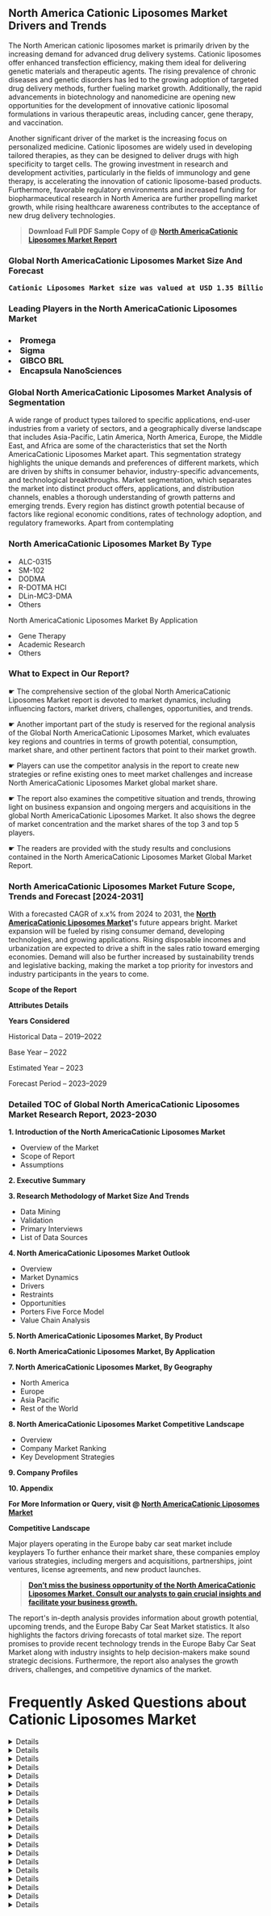 <p><h2>North America Cationic Liposomes Market Drivers and Trends</h2><p>The North American cationic liposomes market is primarily driven by the increasing demand for advanced drug delivery systems. Cationic liposomes offer enhanced transfection efficiency, making them ideal for delivering genetic materials and therapeutic agents. The rising prevalence of chronic diseases and genetic disorders has led to the growing adoption of targeted drug delivery methods, further fueling market growth. Additionally, the rapid advancements in biotechnology and nanomedicine are opening new opportunities for the development of innovative cationic liposomal formulations in various therapeutic areas, including cancer, gene therapy, and vaccination.</p><p>Another significant driver of the market is the increasing focus on personalized medicine. Cationic liposomes are widely used in developing tailored therapies, as they can be designed to deliver drugs with high specificity to target cells. The growing investment in research and development activities, particularly in the fields of immunology and gene therapy, is accelerating the innovation of cationic liposome-based products. Furthermore, favorable regulatory environments and increased funding for biopharmaceutical research in North America are further propelling market growth, while rising healthcare awareness contributes to the acceptance of new drug delivery technologies.</p></p><blockquote id="" class=""><strong>Download Full PDF Sample Copy of @&nbsp;<a href="https://www.verifiedmarketreports.com/download-sample/?rid=739414&utm_source=GitHub-Jan&utm_medium=283" target="_blank">North AmericaCationic Liposomes Market Report</a>&nbsp;&nbsp;</strong></blockquote><h3 id="" class=""><strong>Global&nbsp;North AmericaCationic Liposomes Market Size And Forecast</strong></h3><pre class="reader-text-block__code-block"><strong>Cationic Liposomes Market size was valued at USD 1.35 Billion in 2022 and is projected to reach USD 3.45 Billion by 2030, growing at a CAGR of 12.0% from 2024 to 2030.</strong></pre><h3 id="" class="">Leading Players in the&nbsp;North AmericaCationic Liposomes Market</h3><h3 class=""></Li><Li>Promega</Li><Li> Sigma</Li><Li> GIBCO BRL</Li><Li> Encapsula NanoSciences</h3><h3 id="" class="">Global&nbsp;North AmericaCationic Liposomes Market Analysis of Segmentation</h3><p id="" class="">A wide range of product types tailored to specific applications, end-user industries from a variety of sectors, and a geographically diverse landscape that includes Asia-Pacific, Latin America, North America, Europe, the Middle East, and Africa are some of the characteristics that set the North AmericaCationic Liposomes Market apart. This segmentation strategy highlights the unique demands and preferences of different markets, which are driven by shifts in consumer behavior, industry-specific advancements, and technological breakthroughs. Market segmentation, which separates the market into distinct product offers, applications, and distribution channels, enables a thorough understanding of growth patterns and emerging trends. Every region has distinct growth potential because of factors like regional economic conditions, rates of technology adoption, and regulatory frameworks. Apart from contemplating</p><h3 id="" class="">North AmericaCationic Liposomes Market&nbsp;By Type</h3><p></Li><Li>ALC-0315</Li><Li> SM-102</Li><Li> DODMA</Li><Li> R-DOTMA HCl</Li><Li> DLin-MC3-DMA</Li><Li> Others</p><div class="" data-test-id=""><p>North AmericaCationic Liposomes Market&nbsp;By Application</p></div><p class=""></Li><Li>Gene Therapy</Li><Li> Academic Research</Li><Li> Others</p><div class="" data-test-id=""><h3><span class="">What to Expect in Our Report?</span></h3></div><div class="" data-test-id=""><p><span class="">☛ The comprehensive section of the global North AmericaCationic Liposomes Market report is devoted to market dynamics, including influencing factors, market drivers, challenges, opportunities, and trends.</span></p></div><div class="" data-test-id=""><p><span class="">☛ Another important part of the study is reserved for the regional analysis of the Global North AmericaCationic Liposomes Market, which evaluates key regions and countries in terms of growth potential, consumption, market share, and other pertinent factors that point to their market growth.</span></p></div><div class="" data-test-id=""><p><span class="">☛ Players can use the competitor analysis in the report to create new strategies or refine existing ones to meet market challenges and increase North AmericaCationic Liposomes Market global market share.</span></p></div><div class="" data-test-id=""><p><span class="">☛ The report also examines the competitive situation and trends, throwing light on business expansion and ongoing mergers and acquisitions in the global North AmericaCationic Liposomes Market. It also shows the degree of market concentration and the market shares of the top 3 and top 5 players.</span></p></div><div class="" data-test-id=""><p><span class="">☛ The readers are provided with the study results and conclusions contained in the North AmericaCationic Liposomes Market Global Market Report.</span></p></div><div class="" data-test-id=""><h3><span class="">North AmericaCationic Liposomes Market Future Scope, Trends and Forecast [2024-2031]</span></h3></div><div class="" data-test-id=""><p><span class="">With a forecasted CAGR of x.x% from 2024 to 2031, the <strong><a href="https://www.verifiedmarketreports.com/download-sample/?rid=739414&utm_source=GitHub-Jan&utm_medium=283" target="_blank">North AmericaCationic Liposomes Market</a>'</strong>s future appears bright. Market expansion will be fueled by rising consumer demand, developing technologies, and growing applications. Rising disposable incomes and urbanization are expected to drive a shift in the sales ratio toward emerging economies. Demand will also be further increased by sustainability trends and legislative backing, making the market a top priority for investors and industry participants in the years to come.</span></p><p id="ember66" class="ember-view reader-text-block__paragraph"><strong>Scope of the Report</strong></p><p id="ember67" class="ember-view reader-text-block__paragraph"><strong>Attributes Details</strong></p><p id="ember68" class="ember-view reader-text-block__paragraph"><strong>Years Considered</strong></p><p id="ember69" class="ember-view reader-text-block__paragraph">Historical Data &ndash; 2019&ndash;2022</p><p id="ember70" class="ember-view reader-text-block__paragraph">Base Year &ndash; 2022</p><p id="ember71" class="ember-view reader-text-block__paragraph">Estimated Year &ndash; 2023</p><p id="ember72" class="ember-view reader-text-block__paragraph">Forecast Period &ndash; 2023&ndash;2029</p></div><h3 id="" class="">Detailed TOC of Global North AmericaCationic Liposomes Market Research Report, 2023-2030</h3><p id="" class=""><strong>1. Introduction of the North AmericaCationic Liposomes Market</strong></p><ul><li>Overview of the Market</li><li>Scope of Report</li><li>Assumptions</li></ul><p id="" class=""><strong>2. Executive Summary</strong></p><p id="" class=""><strong>3. Research Methodology of Market Size And Trends</strong></p><ul><li>Data Mining</li><li>Validation</li><li>Primary Interviews</li><li>List of Data Sources</li></ul><p id="" class=""><strong>4. North AmericaCationic Liposomes Market Outlook</strong></p><ul><li>Overview</li><li>Market Dynamics</li><li>Drivers</li><li>Restraints</li><li>Opportunities</li><li>Porters Five Force Model</li><li>Value Chain Analysis</li></ul><p id="" class=""><strong>5. North AmericaCationic Liposomes Market, By Product</strong></p><p id="" class=""><strong>6. North AmericaCationic Liposomes Market, By Application</strong></p><p id="" class=""><strong>7. North AmericaCationic Liposomes Market, By Geography</strong></p><ul><li>North America</li><li>Europe</li><li>Asia Pacific</li><li>Rest of the World</li></ul><p id="" class=""><strong>8. North AmericaCationic Liposomes Market Competitive Landscape</strong></p><ul><li>Overview</li><li>Company Market Ranking</li><li>Key Development Strategies</li></ul><p id="" class=""><strong>9. Company Profiles</strong></p><p id="" class=""><strong>10. Appendix</strong></p><p><strong>For More Information or Query, visit&nbsp;@ <a href="https://www.verifiedmarketreports.com/product/cationic-liposomes-market/" target="_blank">North AmericaCationic Liposomes Market</a></strong></p><p id="ember61" class="ember-view reader-text-block__paragraph"><strong>Competitive Landscape</strong></p><p id="ember62" class="ember-view reader-text-block__paragraph">Major players operating in the Europe baby car seat market include keyplayers To further enhance their market share, these companies employ various strategies, including mergers and acquisitions, partnerships, joint ventures, license agreements, and new product launches.</p><blockquote id="ember63" class="ember-view reader-text-block__blockquote"><strong><a href="https://www.verifiedmarketreports.com/download-sample/?rid=739414&utm_source=GitHub-Jan&utm_medium=283" target="_blank">Don&rsquo;t miss the business opportunity of the North AmericaCationic Liposomes Market. Consult our analysts to gain crucial insights and facilitate your business growth.</a></strong></blockquote><p id="ember64" class="ember-view reader-text-block__paragraph">The report's in-depth analysis provides information about growth potential, upcoming trends, and the Europe Baby Car Seat Market statistics. It also highlights the factors driving forecasts of total market size. The report promises to provide recent technology trends in the Europe Baby Car Seat Market along with industry insights to help decision-makers make sound strategic decisions. Furthermore, the report also analyses the growth drivers, challenges, and competitive dynamics of the market.</p><p class="ember-view reader-text-block__paragraph"><strong><h1>Frequently Asked Questions about Cationic Liposomes Market</h1><details> <summary>1. What are cationic liposomes?</summary> <p>Cationic liposomes are lipid vesicles with a positive charge, commonly used as drug delivery systems due to their ability to interact with negatively charged cell membranes.</p></details><details> <summary>2. What is the current size of the cationic liposomes market?</summary> <p>The cationic liposomes market was valued at USD 430 million in 2020 and is projected to reach USD 920 million by 2026, with a CAGR of 12.5% during the forecast period.</p></details><details> <summary>3. What are the key factors driving the growth of the cationic liposomes market?</summary> <p>The growth of the cationic liposomes market is driven by increasing adoption of liposomal drug delivery systems, rising prevalence of chronic diseases, and growing research in nanotechnology for drug delivery.</p></details><details> <summary>4. Which application segment dominates the cationic liposomes market?</summary> <p>The pharmaceutical segment dominates the cationic liposomes market, accounting for the largest share due to the wide use of liposomal drug delivery in cancer treatment and gene therapy.</p></details><details> <summary>5. What are the major challenges facing the cationic liposomes market?</summary> <p>Major challenges include regulatory hurdles in drug approval, high cost of liposomal drugs, and concerns regarding toxicity and stability of cationic liposomes.</p></details><details> <summary>6. What are the most promising geographic markets for cationic liposomes?</summary> <p>North America and Europe are the most promising geographic markets for cationic liposomes, driven by advanced healthcare infrastructure, high R&D investments, and presence of key players.</p></details><details> <summary>7. Who are the key players in the cationic liposomes market?</summary> <p>Key players in the cationic liposomes market include Avanti Polar Lipids, FormuMax Scientific, Novartis AG, CordenPharma, and Gilead Sciences, among others.</p></details><details> <summary>8. What are the recent trends in the cationic liposomes market?</summary> <p>Recent trends include increasing focus on personalized medicine using cationic liposomes, development of novel liposomal formulations, and strategic collaborations between pharmaceutical companies and liposome manufacturers.</p></details><details> <summary>9. What is the regulatory landscape for cationic liposomes?</summary> <p>Regulatory landscape for cationic liposomes involves stringent approval processes by FDA and EMA, which evaluate the safety, efficacy, and quality of liposomal drug products.</p></details><details> <summary>10. What are the different types of cationic liposomes?</summary> <p>There are several types of cationic liposomes, including multilamellar vesicles (MLVs), small unilamellar vesicles (SUVs), large unilamellar vesicles (LUVs), and stealth liposomes.</p></details><details> <summary>11. How are cationic liposomes manufactured?</summary> <p>Cationic liposomes are manufactured using methods such as thin-film hydration, ethanol injection, reverse phase evaporation, and lyophilization, depending on the desired formulation and application.</p></details><details> <summary>12. What are the potential opportunities for investment in the cationic liposomes market?</summary> <p>Potential investment opportunities include funding R&D for novel liposomal drug delivery, investing in manufacturing facilities for cationic liposomes, and strategic partnerships with pharmaceutical companies for drug development.</p></details><details> <summary>13. How is the competitive landscape shaping up in the cationic liposomes market?</summary> <p>The competitive landscape is characterized by intense competition, with key players focusing on product innovation, geographical expansion, and strategic acquisitions to gain a competitive edge.</p></details><details> <summary>14. What are the key technological advancements in cationic liposomes?</summary> <p>Key technological advancements include targeted drug delivery using ligand-conjugated liposomes, development of liposomal RNA therapeutics, and use of smart liposomal nanocarriers for controlled drug release.</p></details><details> <summary>15. How is the demand for cationic liposomes expected to evolve in the coming years?</summary> <p>The demand for cationic liposomes is expected to evolve with increasing focus on personalized medicine, expanding applications in genetic disorders, and growing interest in liposomal vaccines and immunotherapeutics</p></details><details> <summary>16. What role does research and development play in the cationic liposomes market?</summary> <p>Research and development plays a crucial role in the cationic liposomes market by driving innovation, addressing formulation challenges, and expanding the applicability of liposomal drug delivery in diverse therapeutic areas.</p></details><details> <summary>17. What are the key factors influencing the pricing of cationic liposomes?</summary> <p>Key factors include production costs, raw material prices, complexity of formulation, regulatory requirements, and market demand for specific liposomal drug products.</p></details><details> <summary>18. How is the distribution network for cationic liposomes structured?</summary> <p>The distribution network for cationic liposomes involves a mix of direct distribution channels to healthcare facilities, as well as partnerships with distributors, pharmacies, and specialty drug suppliers.</p></details><details> <summary>19. What are the potential risks associated with investing in the cationic liposomes market?</summary> <p>Potential risks include regulatory uncertainties, competitive pressures, technical challenges in liposomal drug development, and market volatility affecting demand for liposomal products.</p></details><details> <summary>20. How can investors stay informed about the latest developments in the cationic liposomes market?</summary> <p>Investors can stay informed by following industry reports, attending relevant conferences and exhibitions, engaging with key opinion leaders, and tracking the financial performance of leading companies in the cationic liposomes market.</p></details></body></html></strong></p>
